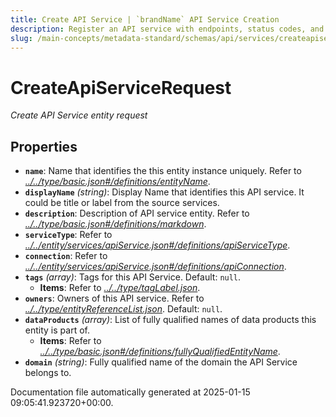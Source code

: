 ```yaml
---
title: Create API Service | `brandName` API Service Creation
description: Register an API service with endpoints, status codes, and associated metadata for API lifecycle management.
slug: /main-concepts/metadata-standard/schemas/api/services/createapiservice
---
```


# CreateApiServiceRequest

*Create API Service entity request*

## Properties

- **`name`**: Name that identifies the this entity instance uniquely. Refer to *[../../type/basic.json#/definitions/entityName](#/../type/basic.json#/definitions/entityName)*.
- **`displayName`** *(string)*: Display Name that identifies this API service. It could be title or label from the source services.
- **`description`**: Description of API service entity. Refer to *[../../type/basic.json#/definitions/markdown](#/../type/basic.json#/definitions/markdown)*.
- **`serviceType`**: Refer to *[../../entity/services/apiService.json#/definitions/apiServiceType](#/../entity/services/apiService.json#/definitions/apiServiceType)*.
- **`connection`**: Refer to *[../../entity/services/apiService.json#/definitions/apiConnection](#/../entity/services/apiService.json#/definitions/apiConnection)*.
- **`tags`** *(array)*: Tags for this API Service. Default: `null`.
  - **Items**: Refer to *[../../type/tagLabel.json](#/../type/tagLabel.json)*.
- **`owners`**: Owners of this API service. Refer to *[../../type/entityReferenceList.json](#/../type/entityReferenceList.json)*. Default: `null`.
- **`dataProducts`** *(array)*: List of fully qualified names of data products this entity is part of.
  - **Items**: Refer to *[../../type/basic.json#/definitions/fullyQualifiedEntityName](#/../type/basic.json#/definitions/fullyQualifiedEntityName)*.
- **`domain`** *(string)*: Fully qualified name of the domain the API Service belongs to.


Documentation file automatically generated at 2025-01-15 09:05:41.923720+00:00.
